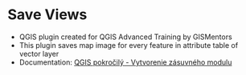 # Save Views

* QGIS plugin created for QGIS Advanced Training by GISMentors 
* This plugin saves map image for every feature in attribute table of vector layer
* Documentation: [QGIS pokročilý - Vytvorenie zásuvného modulu](https://github.com/GISMentors/qgis-pokrocily/blob/master/ruzne/novy-plugin.rst)
